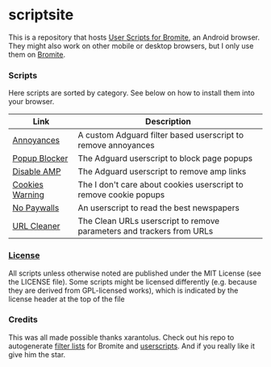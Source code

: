# scriptsite
This is a repository that hosts [User Scripts for Bromite](https://github.com/bromite/bromite/wiki/UserScripts), an Android browser. They might also work on other mobile or desktop browsers, but I only use them on [Bromite](https://www.bromite.org/).

### Scripts
Here scripts are sorted by category. See below on how to install them into your browser.

| Link | Description  |
| ------ | ------|
| [Annoyances](https://github.com/bitsper2nd/scriptsite/releases/latest/download/annoyances.user.js) | A custom Adguard filter based userscript to remove annoyances |
| [Popup Blocker](https://userscripts.adtidy.org/release/popup-blocker/2.5/popupblocker.user.js) | The Adguard userscript to block page popups |
| [Disable AMP](https://userscripts.adtidy.org/release/disable-amp/1.0/disable-amp.user.js) | The Adguard userscript to remove amp links |
| [Cookies Warning](https://github.com/xarantolus/bromite-userscripts/releases/latest/download/idcac.user.js) | The I don't care about cookies userscript to remove cookie popups |
| [No Paywalls](https://github.com/burlesco/userscript/raw/master/src/burlesco.user.js) | An userscript to read the best newspapers |
| [URL Cleaner](https://openuserjs.org/install/sjehuda/Clean_URL_Improved.user.js) | The Clean URLs userscript to remove parameters and trackers from URLs |

### [License](LICENSE)
All scripts unless otherwise noted are published under the MIT License (see the LICENSE file). Some scripts might be licensed differently (e.g. because they are derived from GPL-licensed works), which is indicated by the license header at the top of the file

### Credits
This was all made possible thanks xarantolus. Check out his repo to autogenerate [filter lists](https://github.com/xarantolus/filtrite) for Bromite and [userscripts](https://github.com/xarantolus/bromite-userscripts/). And if you really like it give him the star.
